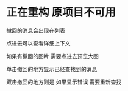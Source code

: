 # 正在重构 原项目不可用

撤回的消息会出现在列表

点进去可以查看详细上下文

如果有撤回的图片 需要点进去预览大图

单击撤回的地方显示已经查找到的消息

双击撤回的地方则是 如果显示错误 需要重新查找